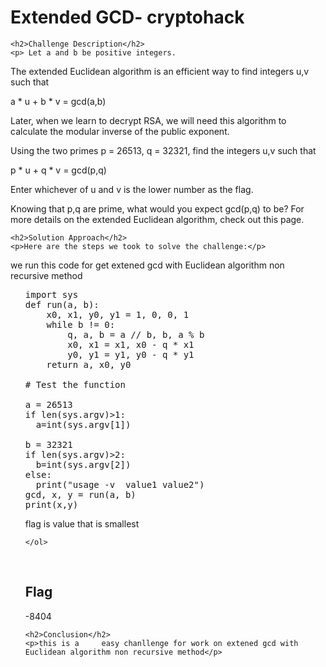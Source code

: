
<!DOCTYPE html>
<html>

<body>
    <h1>Extended GCD- cryptohack</h1>

    <h2>Challenge Description</h2>
    <p> Let a and b be positive integers.

The extended Euclidean algorithm is an efficient way to find integers u,v such that

a * u + b * v = gcd(a,b)

 Later, when we learn to decrypt RSA, we will need this algorithm to calculate the modular inverse of the public exponent.


Using the two primes p = 26513, q = 32321, find the integers u,v such that

p * u + q * v = gcd(p,q)

Enter whichever of u and v is the lower number as the flag.

 Knowing that p,q are prime, what would you expect gcd(p,q) to be? For more details on the extended Euclidean algorithm, check out this page.
 
</p>
 
    <h2>Solution Approach</h2>
    <p>Here are the steps we took to solve the challenge:</p>
we run this code for get extened gcd with Euclidean algorithm non recursive method
    <ol>
<pre>
import sys
def run(a, b):
    x0, x1, y0, y1 = 1, 0, 0, 1
    while b != 0:
        q, a, b = a // b, b, a % b
        x0, x1 = x1, x0 - q * x1
        y0, y1 = y1, y0 - q * y1
    return a, x0, y0

# Test the function

a = 26513
if len(sys.argv)>1:
  a=int(sys.argv[1])

b = 32321 
if len(sys.argv)>2:
  b=int(sys.argv[2])
else:
  print("usage -v  value1 value2")
gcd, x, y = run(a, b)
print(x,y)
</pre>
flag is value that is smallest       
    
    </ol>
<br>
    <h2>Flag</h2>
    <p class="flag">-8404
</p>

    <h2>Conclusion</h2>
    <p>this is a     easy chanllenge for work on extened gcd with Euclidean algorithm non recursive method</p>
</body>
</html>

